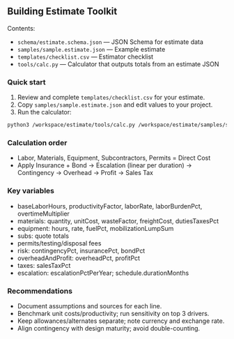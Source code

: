 ## Building Estimate Toolkit

Contents:
- `schema/estimate.schema.json` — JSON Schema for estimate data
- `samples/sample.estimate.json` — Example estimate
- `templates/checklist.csv` — Estimator checklist
- `tools/calc.py` — Calculator that outputs totals from an estimate JSON

### Quick start
1. Review and complete `templates/checklist.csv` for your estimate.
2. Copy `samples/sample.estimate.json` and edit values to your project.
3. Run the calculator:

```bash
python3 /workspace/estimate/tools/calc.py /workspace/estimate/samples/sample.estimate.json
```

### Calculation order
- Labor, Materials, Equipment, Subcontractors, Permits = Direct Cost
- Apply Insurance + Bond → Escalation (linear per duration) → Contingency → Overhead → Profit → Sales Tax

### Key variables
- baseLaborHours, productivityFactor, laborRate, laborBurdenPct, overtimeMultiplier
- materials: quantity, unitCost, wasteFactor, freightCost, dutiesTaxesPct
- equipment: hours, rate, fuelPct, mobilizationLumpSum
- subs: quote totals
- permits/testing/disposal fees
- risk: contingencyPct, insurancePct, bondPct
- overheadAndProfit: overheadPct, profitPct
- taxes: salesTaxPct
- escalation: escalationPctPerYear; schedule.durationMonths

### Recommendations
- Document assumptions and sources for each line.
- Benchmark unit costs/productivity; run sensitivity on top 3 drivers.
- Keep allowances/alternates separate; note currency and exchange rate.
- Align contingency with design maturity; avoid double-counting.